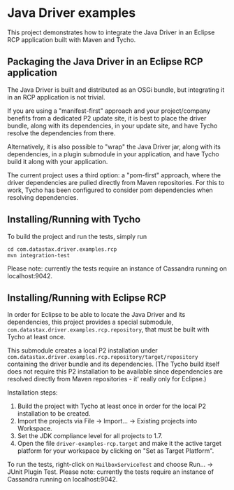 # Java Driver examples

This project demonstrates how to integrate the Java Driver in an Eclipse RCP application
built with Maven and Tycho.

## Packaging the Java Driver in an Eclipse RCP application

The Java Driver is built and distributed as an OSGi bundle, but integrating it in an RCP application is not trivial.

If you are using a "manifest-first" approach and your project/company benefits from a dedicated P2 update site, it is best to place the driver bundle, 
along with its dependencies, in your update site, and have Tycho resolve the dependencies from there.

Alternatively, it is also possible to "wrap" the Java Driver jar, along with its dependencies,
in a plugin submodule in your application, and have Tycho build it along with your application.

The current project uses a third option: a "pom-first" approach, where the driver dependencies are pulled directly from Maven repositories.
For this to work, Tycho has been configured to consider pom dependencies when resolving dependencies.

## Installing/Running with Tycho

To build the project and run the tests, simply run

    cd com.datastax.driver.examples.rcp
    mvn integration-test
    
Please note: currently the tests require an instance of Cassandra running on localhost:9042.
    
## Installing/Running with Eclipse RCP

In order for Eclipse to be able to locate the Java Driver and its dependencies, this project
provides a special submodule, `com.datastax.driver.examples.rcp.repository`, that must be built 
with Tycho at least once. 

This submodule creates a local P2 installation under 
`com.datastax.driver.examples.rcp.repository/target/repository` containing the driver bundle and its dependencies.
(The Tycho build itself does not require this P2 installation to be available since dependencies
are resolved directly from Maven repositories - it' really only for Eclipse.)

Installation steps:

1. Build the project with Tycho at least once in order for the local P2 installation to be created.
2. Import the projects via File -> Import... -> Existing projects into Workspace.
3. Set the JDK compliance level for all projects to 1.7.
4. Open the file  `driver-examples-rcp.target` and make it the active 
target platform for your workspace by clicking on "Set as Target Platform".

To run the tests, right-click on `MailboxServiceTest` and choose Run... -> JUnit Plugin Test.
Please note: currently the tests require an instance of Cassandra running on localhost:9042.
